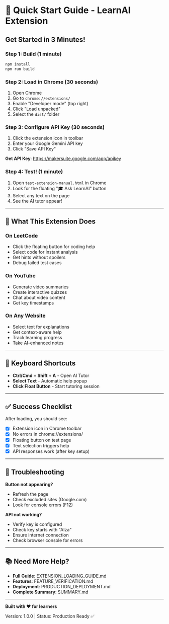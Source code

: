 # 🚀 Quick Start Guide - LearnAI Extension

## Get Started in 3 Minutes!

### Step 1: Build (1 minute)
```bash
npm install
npm run build
```

### Step 2: Load in Chrome (30 seconds)
1. Open Chrome
2. Go to `chrome://extensions/`
3. Enable "Developer mode" (top right)
4. Click "Load unpacked"
5. Select the `dist/` folder

### Step 3: Configure API Key (30 seconds)
1. Click the extension icon in toolbar
2. Enter your Google Gemini API key
3. Click "Save API Key"

**Get API Key**: https://makersuite.google.com/app/apikey

### Step 4: Test! (1 minute)
1. Open `test-extension-manual.html` in Chrome
2. Look for the floating "🎓 Ask LearnAI" button
3. Select any text on the page
4. See the AI tutor appear!

---

## 🎯 What This Extension Does

### On LeetCode
- Click the floating button for coding help
- Select code for instant analysis
- Get hints without spoilers
- Debug failed test cases

### On YouTube
- Generate video summaries
- Create interactive quizzes
- Chat about video content
- Get key timestamps

### On Any Website
- Select text for explanations
- Get context-aware help
- Track learning progress
- Take AI-enhanced notes

---

## 🔑 Keyboard Shortcuts

- **Ctrl/Cmd + Shift + A** - Open AI Tutor
- **Select Text** - Automatic help popup
- **Click Float Button** - Start tutoring session

---

## ✅ Success Checklist

After loading, you should see:
- [x] Extension icon in Chrome toolbar
- [x] No errors in chrome://extensions/
- [x] Floating button on test page
- [x] Text selection triggers help
- [x] API responses work (after key setup)

---

## 🐛 Troubleshooting

**Button not appearing?**
- Refresh the page
- Check excluded sites (Google.com)
- Look for console errors (F12)

**API not working?**
- Verify key is configured
- Check key starts with "AIza"
- Ensure internet connection
- Check browser console for errors

---

## 📚 Need More Help?

- **Full Guide**: EXTENSION_LOADING_GUIDE.md
- **Features**: FEATURE_VERIFICATION.md
- **Deployment**: PRODUCTION_DEPLOYMENT.md
- **Complete Summary**: SUMMARY.md

---

**Built with ❤️ for learners**

Version: 1.0.0 | Status: Production Ready ✅
